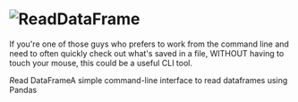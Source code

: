 ﻿<h1>
  <picture>
    <img alt="ReadDataFrame" src="icons/ReadDataFrame.png">
  </picture>
</h1>

If you're one of those guys who prefers to work from the command line and need to often quickly check out what's saved in a file, WITHOUT having to touch your mouse, this could be a useful CLI tool.

*R*ead DataFrameA simple command-line interface to read dataframes using Pandas
